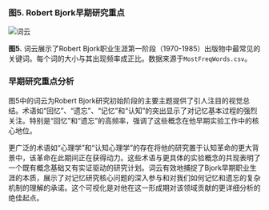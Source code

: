 ### 图5. Robert Bjork早期研究重点

![词云](https://mdn.alipayobjects.com/one_clip/afts/img/m4xeRpcyP1gAAAAAXzAAAAgAoEACAQFr/original)

**图5.** 词云展示了Robert Bjork职业生涯第一阶段（1970-1985）出版物中最常见的关键词。每个词的大小与其出现频率成正比。数据来源于`MostFreqWords.csv`。

### 早期研究重点分析

图5中的词云为Robert Bjork研究初始阶段的主要主题提供了引人注目的视觉总结。术语如“回忆”、“遗忘”、“记忆”和“认知”的突出显示了对记忆基本过程的强烈关注。特别是“回忆”和“遗忘”的高频率，强调了这些概念在他早期实验工作中的核心地位。

更广泛的术语如“心理学”和“认知心理学”的存在将他的研究置于认知革命的更大背景中，该革命在此期间正在获得动力。这些术语与更具体的实验概念的共现表明了一个既有概念基础又有实证驱动的研究计划。词云有效地捕捉了Bjork早期职业生涯的本质，展示了对记忆研究核心问题的深入参与和对我们如何记忆和遗忘的复杂机制的理解的承诺。这个可视化是对他在这一形成期对该领域贡献的更详细分析的绝佳起点。
